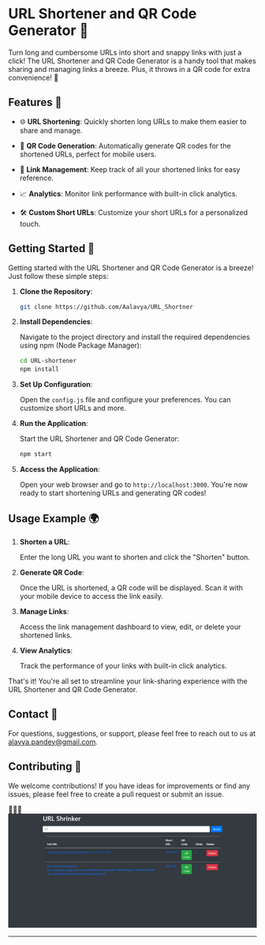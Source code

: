 
# URL Shortener and QR Code Generator 🚀

Turn long and cumbersome URLs into short and snappy links with just a click! The URL Shortener and QR Code Generator is a handy tool that makes sharing and managing links a breeze. 
Plus, it throws in a QR code for extra convenience! 🌟

## Features 🌈

- 🌐 **URL Shortening**: Quickly shorten long URLs to make them easier to share and manage.

- 📱 **QR Code Generation**: Automatically generate QR codes for the shortened URLs, perfect for mobile users.

- 📝 **Link Management**: Keep track of all your shortened links for easy reference.

- 📈 **Analytics**: Monitor link performance with built-in click analytics.

- 🛠️ **Custom Short URLs**: Customize your short URLs for a personalized touch.

## Getting Started 🚀

Getting started with the URL Shortener and QR Code Generator is a breeze! Just follow these simple steps:

1. **Clone the Repository**:

   ```bash
   git clone https://github.com/Aalavya/URL_Shortner
   ```

2. **Install Dependencies**:

   Navigate to the project directory and install the required dependencies using npm (Node Package Manager):

   ```bash
   cd URL-shortener
   npm install
   ```

3. **Set Up Configuration**:

   Open the `config.js` file and configure your preferences. You can customize short URLs and more.

4. **Run the Application**:

   Start the URL Shortener and QR Code Generator:

   ```bash
   npm start
   ```

5. **Access the Application**:

   Open your web browser and go to `http://localhost:3000`. You're now ready to start shortening URLs and generating QR codes!

## Usage Example 🌍

1. **Shorten a URL**:

   Enter the long URL you want to shorten and click the "Shorten" button.

2. **Generate QR Code**:

   Once the URL is shortened, a QR code will be displayed. Scan it with your mobile device to access the link easily.

3. **Manage Links**:

   Access the link management dashboard to view, edit, or delete your shortened links.

4. **View Analytics**:

   Track the performance of your links with built-in click analytics.

That's it! You're all set to streamline your link-sharing experience with the URL Shortener and QR Code Generator.

## Contact 📧

For questions, suggestions, or support, please feel free to reach out to us at alavya.pandey@gmail.com.

## Contributing 🤝

We welcome contributions! If you have ideas for improvements or find any issues, please feel free to create a pull request or submit an issue.

 🚀🌐📱
 ![Screenshot](https://github.com/Aalavya/URL_Shortner/blob/main/Screenshot%20(676).png)

---
